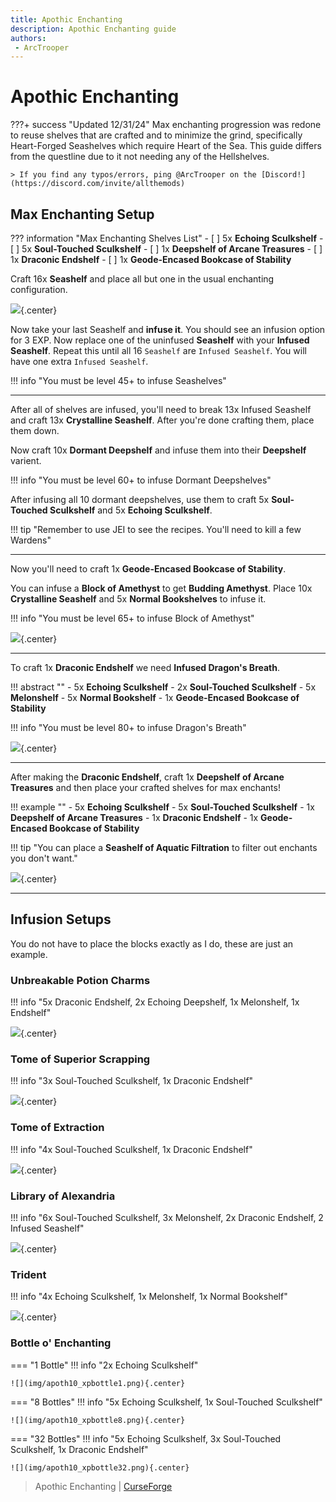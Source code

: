 ```yaml
---
title: Apothic Enchanting
description: Apothic Enchanting guide
authors:
 - ArcTrooper
---
```


# Apothic Enchanting

???+ success "Updated 12/31/24"
	Max enchanting progression was redone to reuse shelves that are crafted and to minimize the grind, specifically Heart-Forged Seashelves which require Heart of the Sea. This guide differs from the questline due to it not needing any of the Hellshelves.

	> If you find any typos/errors, ping @ArcTrooper on the [Discord!](https://discord.com/invite/allthemods)

## Max Enchanting Setup

??? information "Max Enchanting Shelves List"
	- [ ] 5x **Echoing Sculkshelf**
	- [ ] 5x **Soul-Touched Sculkshelf**
	- [ ] 1x **Deepshelf of Arcane Treasures**
	- [ ] 1x **Draconic Endshelf**
	- [ ] 1x **Geode-Encased Bookcase of Stability**

Craft 16x **Seashelf** and place all but one in the usual enchanting configuration.  

![](img/apoth10_seashelf.png){.center}

Now take your last Seashelf and **infuse it**. You should see an infusion option for 3 EXP. Now replace one of the uninfused **Seashelf** with your **Infused Seashelf**. Repeat this until all 16 `Seashelf` are `Infused Seashelf`. You will have one extra `Infused Seashelf`.

!!! info "You must be level 45+ to infuse Seashelves"

---

After all of shelves are infused, you'll need to break 13x Infused Seashelf and craft 13x **Crystalline Seashelf**. After you're done crafting them, place them down.

Now craft 10x **Dormant Deepshelf** and infuse them into their **Deepshelf** varient.

!!! info "You must be level 60+ to infuse Dormant Deepshelves"

After infusing all 10 dormant deepshelves, use them to craft 5x **Soul-Touched Sculkshelf** and 5x **Echoing Sculkshelf**.

!!! tip "Remember to use JEI to see the recipes. You'll need to kill a few Wardens"

---

Now you'll need to craft 1x **Geode-Encased Bookcase of Stability**.

You can infuse a **Block of Amethyst** to get **Budding Amethyst**. Place 10x **Crystalline Seashelf** and 5x **Normal Bookshelves** to infuse it.

!!! info "You must be level 65+ to infuse Block of Amethyst"

![](img/apoth10_budame.png){.center}

---

To craft 1x **Draconic Endshelf** we need **Infused Dragon's Breath**.

!!! abstract ""
	- 5x **Echoing Sculkshelf** 
	- 2x **Soul-Touched Sculkshelf**
	- 5x **Melonshelf**
	- 5x **Normal Bookshelf**
	- 1x **Geode-Encased Bookcase of Stability**

!!! info "You must be level 80+ to infuse Dragon's Breath"

![](img/apoth10_dragbreath.png){.center}

---

After making the **Draconic Endshelf**, craft 1x **Deepshelf of Arcane Treasures** and then place your crafted shelves for max enchants!

!!! example ""
	- 5x **Echoing Sculkshelf**
	- 5x **Soul-Touched Sculkshelf**
	- 1x **Deepshelf of Arcane Treasures**
	- 1x **Draconic Endshelf**
	- 1x **Geode-Encased Bookcase of Stability**

!!! tip "You can place a **Seashelf of Aquatic Filtration** to filter out enchants you don't want."

![](img/apoth10_finalsetup.png){.center}

---

## Infusion Setups

You do not have to place the blocks exactly as I do, these are just an example.

### Unbreakable Potion Charms

!!! info "5x Draconic Endshelf, 2x Echoing Deepshelf, 1x Melonshelf, 1x Endshelf"

![](img/apoth10_unbreakcharm.png){.center}

### Tome of Superior Scrapping

!!! info "3x Soul-Touched Sculkshelf, 1x Draconic Endshelf"

![](img/apoth10_supscrapping.png){.center}

### Tome of Extraction

!!! info "4x Soul-Touched Sculkshelf, 1x Draconic Endshelf"

![](img/apoth10_extraction.png){.center}

### Library of Alexandria

!!! info "6x Soul-Touched Sculkshelf, 3x Melonshelf, 2x Draconic Endshelf, 2 Infused Seashelf"

![](img/apoth10_library.png){.center}

### Trident

!!! info "4x Echoing Sculkshelf, 1x Melonshelf, 1x Normal Bookshelf"

![](img/apoth10_trident.png){.center}

### Bottle o' Enchanting

=== "1 Bottle"
	!!! info "2x Echoing Sculkshelf"

	![](img/apoth10_xpbottle1.png){.center}

=== "8 Bottles"
	!!! info "5x Echoing Sculkshelf, 1x Soul-Touched Sculkshelf"

	![](img/apoth10_xpbottle8.png){.center}

=== "32 Bottles"
	!!! info "5x Echoing Sculkshelf, 3x Soul-Touched Sculkshelf, 1x Draconic Endshelf"

	![](img/apoth10_xpbottle32.png){.center}

> Apothic Enchanting | [CurseForge](https://legacy.curseforge.com/minecraft/mc-mods/apothic-enchanting)
